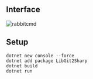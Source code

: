 ## <a id="setup"></a>Interface
![rabbitcmd](https://github.com/user-attachments/assets/c0e72d1d-9362-48e2-8655-5f26191922d6)


## <a id="setup"></a>Setup
```
dotnet new console --force
dotnet add package LibGit2Sharp
dotnet build
dotnet run
```
